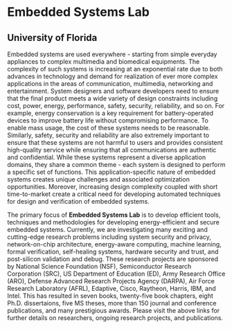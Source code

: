 # Embedded Systems Lab
## University of Florida

Embedded systems are used everywhere - starting from simple everyday appliances to complex multimedia and biomedical equipments. The complexity of such systems is increasing at an exponential rate due to both advances in technology and demand for realization of ever more complex applications in the areas of communication, multimedia, networking and entertainment. System designers and software developers need to ensure that the final product meets a wide variety of design constraints including cost, power, energy, performance, safety, security, reliability, and so on. For example, energy conservation is a key requirement for battery-operated devices to improve battery life without compromising performance. To enable mass usage, the cost of these systems needs to be reasonable. Similarly, safety, security and reliability are also extremely important to ensure that these systems are not harmful to users and provides consistent high-quality service while ensuring that all communications are authentic and confidential. While these systems represent a diverse application domains, they share a common theme - each system is designed to perform a specific set of functions. This application-specific nature of embedded systems creates unique challenges and associated optimization opportunities. Moreover, increasing design complexity coupled with short time-to-market create a critical need for developing automated techniques for design and verification of embedded systems.

The primary focus of **Embedded Systems Lab** is to develop efficient tools, techniques and methodologies for developing energy-efficient and secure embedded systems. Currently, we are investigating many exciting and cutting-edge research problems including system security and privacy, network-on-chip architecture, energy-aware computing, machine learning, formal verification, self-healing systems, hardware security and trust, and post-silicon validation and debug. These research projects are sponsored by National Science Foundation (NSF), Semiconductor Research Corporation (SRC), US Department of Education (ED), Army Research Office (ARO), Defense Advanced Research Projects Agency (DARPA), Air Force Research Laboratory (AFRL), Edaptive, Cisco, Raytheon, Harris, IBM, and Intel. This has resulted in seven books, twenty-five book chapters, eight Ph.D. dissertaions, five MS theses, more than 150 journal and conference publications, and many prestigious awards. Please visit the above links for further details on researchers, ongoing research projects, and publications.

